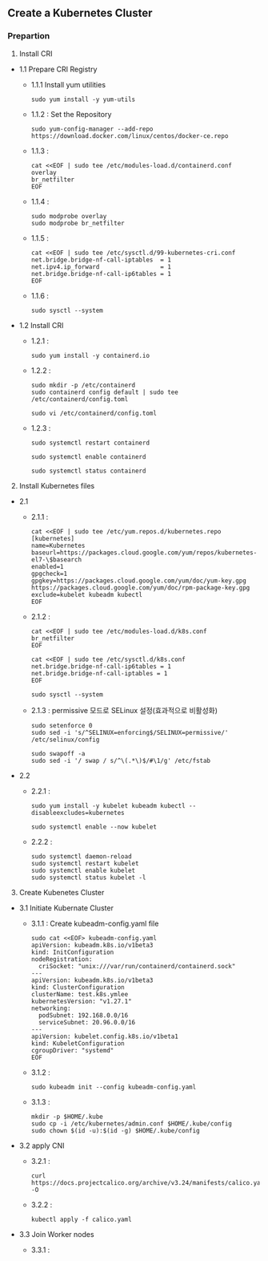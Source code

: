## **Create a Kubernetes Cluster**

### **Prepartion**

1. Install CRI

- 1.1 Prepare CRI Registry

  - 1.1.1 Install yum utilities 

        sudo yum install -y yum-utils

  - 1.1.2 : Set the Repository 

        sudo yum-config-manager --add-repo https://download.docker.com/linux/centos/docker-ce.repo

  - 1.1.3 :  

        cat <<EOF | sudo tee /etc/modules-load.d/containerd.conf
        overlay
        br_netfilter
        EOF

  - 1.1.4 :  

        sudo modprobe overlay
        sudo modprobe br_netfilter

  - 1.1.5 :  

        cat <<EOF | sudo tee /etc/sysctl.d/99-kubernetes-cri.conf
        net.bridge.bridge-nf-call-iptables  = 1
        net.ipv4.ip_forward                 = 1
        net.bridge.bridge-nf-call-ip6tables = 1
        EOF

  - 1.1.6 :  

        sudo sysctl --system

- 1.2 Install CRI

  - 1.2.1 :

        sudo yum install -y containerd.io

  - 1.2.2 :
  
        sudo mkdir -p /etc/containerd
        sudo containerd config default | sudo tee /etc/containerd/config.toml

        sudo vi /etc/containerd/config.toml

  - 1.2.3 :
  
        sudo systemctl restart containerd
  
        sudo systemctl enable containerd

        sudo systemctl status containerd    

2. Install Kubernetes files

- 2.1 

  - 2.1.1 :

        cat <<EOF | sudo tee /etc/yum.repos.d/kubernetes.repo
        [kubernetes]
        name=Kubernetes
        baseurl=https://packages.cloud.google.com/yum/repos/kubernetes-el7-\$basearch
        enabled=1
        gpgcheck=1
        gpgkey=https://packages.cloud.google.com/yum/doc/yum-key.gpg https://packages.cloud.google.com/yum/doc/rpm-package-key.gpg
        exclude=kubelet kubeadm kubectl
        EOF

  - 2.1.2 :

        cat <<EOF | sudo tee /etc/modules-load.d/k8s.conf
        br_netfilter
        EOF

        cat <<EOF | sudo tee /etc/sysctl.d/k8s.conf
        net.bridge.bridge-nf-call-ip6tables = 1
        net.bridge.bridge-nf-call-iptables = 1
        EOF

        sudo sysctl --system

  - 2.1.3 : permissive 모드로 SELinux 설정(효과적으로 비활성화)
 
        sudo setenforce 0
        sudo sed -i 's/^SELINUX=enforcing$/SELINUX=permissive/' /etc/selinux/config

        sudo swapoff -a
        sudo sed -i '/ swap / s/^\(.*\)$/#\1/g' /etc/fstab

- 2.2 

  - 2.2.1 : 

        sudo yum install -y kubelet kubeadm kubectl --disableexcludes=kubernetes

        sudo systemctl enable --now kubelet


  - 2.2.2 :

        sudo systemctl daemon-reload
        sudo systemctl restart kubelet
        sudo systemctl enable kubelet
        sudo systemctl status kubelet -l

3. Create Kubenetes Cluster

- 3.1 Initiate Kubernate Cluster

  - 3.1.1 : Create kubeadm-config.yaml file

        sudo cat <<EOF> kubeadm-config.yaml
        apiVersion: kubeadm.k8s.io/v1beta3
        kind: InitConfiguration
        nodeRegistration:
          criSocket: "unix:///var/run/containerd/containerd.sock"
        ---
        apiVersion: kubeadm.k8s.io/v1beta3
        kind: ClusterConfiguration
        clusterName: test.k8s.ymlee
        kubernetesVersion: "v1.27.1"
        networking:
          podSubnet: 192.168.0.0/16
          serviceSubnet: 20.96.0.0/16
        ---
        apiVersion: kubelet.config.k8s.io/v1beta1
        kind: KubeletConfiguration
        cgroupDriver: "systemd"
        EOF

  - 3.1.2 :

        sudo kubeadm init --config kubeadm-config.yaml

  - 3.1.3 :

        mkdir -p $HOME/.kube
        sudo cp -i /etc/kubernetes/admin.conf $HOME/.kube/config
        sudo chown $(id -u):$(id -g) $HOME/.kube/config

- 3.2 apply CNI

  - 3.2.1 :

        curl https://docs.projectcalico.org/archive/v3.24/manifests/calico.yaml -O



  - 3.2.2 :      

        kubectl apply -f calico.yaml

- 3.3 Join Worker nodes

  - 3.3.1 :

